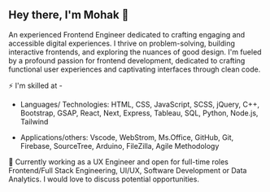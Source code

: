 ## Hey there, I'm Mohak 👋
An experienced Frontend Engineer dedicated to crafting engaging and accessible digital experiences. I thrive on problem-solving, building interactive frontends, and exploring the nuances of good design.
I'm fueled by a profound passion for frontend development, dedicated to crafting functional user experiences and captivating interfaces through clean code. 


⚡ I'm skilled at -

- Languages/ Technologies: HTML, CSS, JavaScript, SCSS, jQuery, C++, Bootstrap, GSAP, React, Next, Express, Tableau, SQL, Python, Node.js, Tailwind

- Applications/others: Vscode, WebStrom, Ms.Office, GitHub, Git, Firebase, SourceTree, Arduino, FileZilla, Agile Methodology


💬 Currently working as a UX Engineer and open for full-time roles Frontend/Full Stack Engineering, UI/UX, Software Development or Data Analytics. I would love to discuss potential opportunities.


<!--
**MohakWaghchaure/MohakWaghchaure** is a ✨ _special_ ✨ repository because its `README.md` (this file) appears on your GitHub profile.

Here are some ideas to get you started:

- 🔭 I’m currently working on ...
- 🌱 I’m currently learning ...
- 👯 I’m looking to collaborate on ...
- 🤔 I’m looking for help with ...
- 💬 Ask me about ...
- 📫 How to reach me: ...
- 😄 Pronouns: ...
- ⚡ Fun fact: ...
-->
